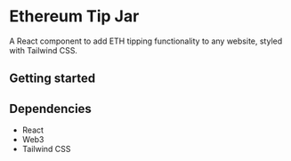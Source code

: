 # Ethereum Tip Jar
A React component to add ETH tipping functionality to any website, styled with Tailwind CSS.

## Getting started


## Dependencies
* React
* Web3
* Tailwind CSS
